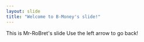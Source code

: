 ```yaml
---
layout: slide
title: "Welcome to B-Money's slide!"
---
```

This is Mr-RoBret's slide
Use the left arrow to go back!
